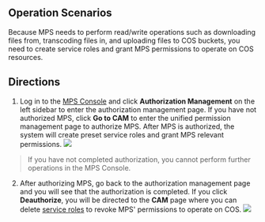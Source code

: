 ## Operation Scenarios
Because MPS needs to perform read/write operations such as downloading files from, transcoding files in, and uploading files to COS buckets, you need to create service roles and grant MPS permissions to operate on COS resources.

## Directions

1. Log in to the [MPS Console](https://console.cloud.tencent.com/mps) and click **Authorization Management** on the left sidebar to enter the authorization management page. If you have not authorized MPS, click **Go to CAM** to enter the unified permission management page to authorize MPS. After MPS is authorized, the system will create preset service roles and grant MPS relevant permissions.
![](https://main.qcloudimg.com/raw/bafc02e68fdb63bc625d5001cbc2092c.png)
>If you have not completed authorization, you cannot perform further operations in the MPS Console.
2. After authorizing MPS, go back to the authorization management page and you will see that the authorization is completed. If you click **Deauthorize**, you will be directed to the **CAM** page where you can delete [service roles](https://intl.cloud.tencent.com/document/product/598/19388) to revoke MPS' permissions to operate on COS.
![](https://main.qcloudimg.com/raw/631982588decbd10f3ee8753a1193e5e.png)
